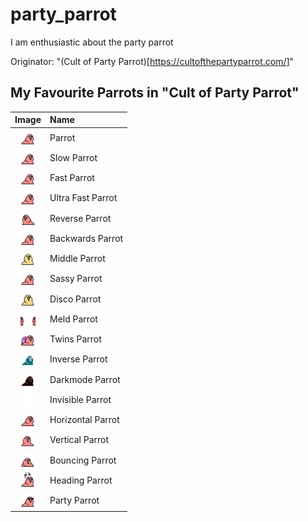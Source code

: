# party_parrot
I am enthusiastic about the party parrot

Originator: "(Cult of Party Parrot)[https://cultofthepartyparrot.com/]"

## My Favourite Parrots in "Cult of Party Parrot"

| Image | Name |
|:---:|:---|
| <img src="/cult_of_party_parrot/parrot.gif" width="24" height="24"> | Parrot |
| <img src="/cult_of_party_parrot/slowparrot.gif" width="24" height="24"> | Slow Parrot |
| <img src="/cult_of_party_parrot/fastparrot.gif" width="24" height="24"> | Fast Parrot |
| <img src="/cult_of_party_parrot/ultrafastparrot.gif" width="24" height="24"> | Ultra Fast Parrot |
| <img src="/cult_of_party_parrot/reverseparrot.gif" width="24" height="24"> | Reverse Parrot |
| <img src="/cult_of_party_parrot/backwardsparrot.gif" width="24" height="24"> | Backwards Parrot |
| <img src="/cult_of_party_parrot/middleparrot.gif" width="24" height="24"> | Middle Parrot |
| <img src="/cult_of_party_parrot/sassyparrot.gif" width="24" height="24"> | Sassy Parrot |
| <img src="/cult_of_party_parrot/discoparrot.gif" width="24" height="24"> | Disco Parrot |
| <img src="/cult_of_party_parrot/meldparrot.gif" width="24" height="24"> | Meld Parrot |
| <img src="/cult_of_party_parrot/twinsparrot.gif" width="24" height="24"> | Twins Parrot |
| <img src="/cult_of_party_parrot/inverseparrot.gif" width="24" height="24"> | Inverse Parrot |
| <img src="/cult_of_party_parrot/darkmodeparrot.gif" width="24" height="24"> | Darkmode Parrot |
| <img src="/cult_of_party_parrot/invisibleparrot.gif" width="24" height="24"> | Invisible Parrot |
| <img src="/cult_of_party_parrot/horizontalparrot.gif" width="24" height="24"> | Horizontal Parrot |
| <img src="/cult_of_party_parrot/verticalparrot.gif" width="24" height="24"> | Vertical Parrot |
| <img src="/cult_of_party_parrot/bouncingparrot.gif" width="24" height="24"> | Bouncing Parrot |
| <img src="/cult_of_party_parrot/headingparrot.gif" width="24" height="24"> | Heading Parrot |
| <img src="/cult_of_party_parrot/partyparrot.gif" width="24" height="24"> | Party Parrot |

